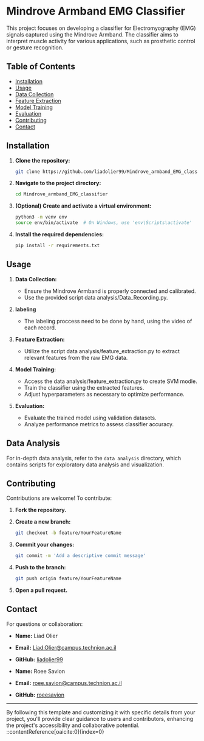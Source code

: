 # Mindrove Armband EMG Classifier

This project focuses on developing a classifier for Electromyography (EMG) signals captured using the Mindrove Armband. The classifier aims to interpret muscle activity for various applications, such as prosthetic control or gesture recognition.

## Table of Contents

- [Installation](#installation)
- [Usage](#usage)
- [Data Collection](#data-collection)
- [Feature Extraction](#feature-extraction)
- [Model Training](#model-training)
- [Evaluation](#evaluation)
- [Contributing](#contributing)
- [Contact](#contact)

## Installation

1. **Clone the repository:**

    ```bash
    git clone https://github.com/liadolier99/Mindrove_armband_EMG_classifier.git
    ```

2. **Navigate to the project directory:**

    ```bash
    cd Mindrove_armband_EMG_classifier
    ```

3. **(Optional) Create and activate a virtual environment:**

    ```bash
    python3 -m venv env
    source env/bin/activate  # On Windows, use 'env\Scripts\activate'
    ```

4. **Install the required dependencies:**

    ```bash
    pip install -r requirements.txt
    ```

## Usage

1. **Data Collection:**

    - Ensure the Mindrove Armband is properly connected and calibrated.
    - Use the provided script data analysis/Data_Recording.py.
2. **labeling**

   - The labeling proccess need to be done by hand, using the video of each record.
     
3. **Feature Extraction:**

    - Utilize the script data analysis/feature_extraction.py to extract relevant features from the raw EMG data.

4. **Model Training:**

    - Access the data analysis/feature_extraction.py to create SVM modle.
    - Train the classifier using the extracted features.
    - Adjust hyperparameters as necessary to optimize performance.

4. **Evaluation:**

    - Evaluate the trained model using validation datasets.
    - Analyze performance metrics to assess classifier accuracy.

## Data Analysis

For in-depth data analysis, refer to the `data analysis` directory, which contains scripts  for exploratory data analysis and visualization.

## Contributing

Contributions are welcome! To contribute:

1. **Fork the repository.**
2. **Create a new branch:**

    ```bash
    git checkout -b feature/YourFeatureName
    ```

3. **Commit your changes:**

    ```bash
    git commit -m 'Add a descriptive commit message'
    ```

4. **Push to the branch:**

    ```bash
    git push origin feature/YourFeatureName
    ```

5. **Open a pull request.**


## Contact

For questions or collaboration:

- **Name:** Liad Olier
- **Email:** [Liad.Olier@campus.technion.ac.il](mailto:your.email@example.com)
- **GitHub:** [liadolier99](https://github.com/liadolier99)

- **Name:** Roee Savion
- **Email:** [roee.savion@campus.technion.ac.il](mailto:your.email@example.com)
- **GitHub:** [roeesavion](https://github.com/roeesavion)

---

By following this template and customizing it with specific details from your project, you'll provide clear guidance to users and contributors, enhancing the project's accessibility and collaborative potential.
::contentReference[oaicite:0]{index=0}
 

